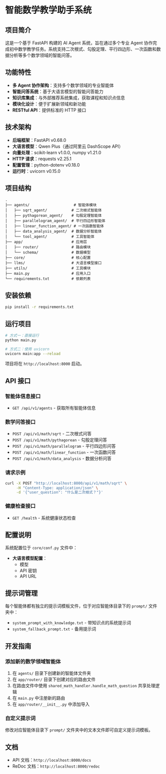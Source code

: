 # 智能数学教学助手系统

## 项目简介

这是一个基于 FastAPI 构建的 AI Agent 系统，旨在通过多个专业 Agent 协作完成初中数学教学任务。系统支持二次根式、勾股定理、平行四边形、一次函数和数据分析等多个数学领域的智能问答。

## 功能特性

- **多 Agent 协作架构**：支持多个数学领域的专业智能体
- **智能问答系统**：基于大语言模型的智能问答能力
- **知识库集成**：与外部推荐系统集成，获取课程和知识点信息
- **模块化设计**：便于扩展新领域和新功能
- **RESTful API**：提供标准的 HTTP 接口

## 技术架构

- **后端框架**：FastAPI v0.68.0
- **大语言模型**：Qwen Plus（通过阿里云 DashScope API）
- **向量处理**：scikit-learn v1.0.0, numpy v1.21.0
- **HTTP 请求**：requests v2.25.1
- **配置管理**：python-dotenv v0.18.0
- **运行时**：uvicorn v0.15.0

## 项目结构

```
.
├── agents/                    # 智能体模块
│   ├── sqrt_agent/           # 二次根式智能体
│   ├── pythagorean_agent/    # 勾股定理智能体
│   ├── parallelogram_agent/  # 平行四边形智能体
│   ├── linear_function_agent/ # 一次函数智能体
│   ├── data_analysis_agent/  # 数据分析智能体
│   └── tool_agent/           # 工具智能体
├── app/                      # 应用层
│   ├── router/               # 路由模块
│   └── schema/               # 数据模型
├── core/                     # 核心配置
├── llms/                     # 大语言模型接口
├── utils/                    # 工具模块
├── main.py                   # 应用入口
└── requirements.txt          # 依赖列表
```

## 安装依赖

```bash
pip install -r requirements.txt
```

## 运行项目

```bash
# 方式一：直接运行
python main.py

# 方式二：使用 uvicorn
uvicorn main:app --reload
```

项目将在 `http://localhost:8000` 启动。

## API 接口

### 智能体信息接口

- `GET /api/v1/agents` - 获取所有智能体信息

### 数学问答接口

- `POST /api/v1/math/sqrt` - 二次根式问答
- `POST /api/v1/math/pythagorean` - 勾股定理问答
- `POST /api/v1/math/parallelogram` - 平行四边形问答
- `POST /api/v1/math/linear_function` - 一次函数问答
- `POST /api/v1/math/data_analysis` - 数据分析问答

### 请求示例

```bash
curl -X POST "http://localhost:8000/api/v1/math/sqrt" \
     -H "Content-Type: application/json" \
     -d '{"user_question": "什么是二次根式？"}'
```

### 健康检查接口

- `GET /health` - 系统健康状态检查

## 配置说明

系统配置位于 `core/conf.py` 文件中：

- **大语言模型配置**：
  - 模型
  - API 密钥
  - API URL

## 提示词管理

每个智能体都有独立的提示词模板文件，位于对应智能体目录下的 `prompt/` 文件夹中：

- `system_prompt_with_knowledge.txt` - 带知识点的系统提示词
- `system_fallback_prompt.txt` - 备用提示词

## 开发指南

### 添加新的数学领域智能体

1. 在 `agents/` 目录下创建新的智能体文件夹
2. 在 `app/router/` 目录下创建对应的路由文件
3. 在路由文件中使用 `shared_math_handler.handle_math_question` 共享处理逻辑
4. 在 `main.py` 中注册新的路由
5. 在 `app/router/__init__.py` 中添加导入

### 自定义提示词

修改对应智能体目录下 `prompt/` 文件夹中的文本文件即可自定义提示词模板。

## 文档

- API 文档：`http://localhost:8000/docs`
- ReDoc 文档：`http://localhost:8000/redoc`